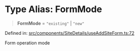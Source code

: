 # Type Alias: FormMode

> **FormMode** = `"existing"` \| `"new"`

Defined in: [src/components/SiteDetails/useAddSiteForm.ts:72](https://github.com/Nick2bad4u/Uptime-Watcher/blob/8a1973382d5fe14c52996ecda381894eb7ecd4a6/src/components/SiteDetails/useAddSiteForm.ts#L72)

Form operation mode
